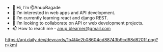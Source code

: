 - 👋 Hi, I’m @AnupBagade
- 👀 I’m interested in web apps and API development.
- 🌱 I’m currently learning react and django REST.
- 💞️ I’m looking to collaborate on API or web development projects.
- 📫 How to reach me - anup.blearner@gmail.com

<!---
AnupBagade/AnupBagade is a ✨ special ✨ repository because its `README.md` (this file) appears on your GitHub profile.
You can click the Preview link to take a look at your changes.
--->
https://api.daily.dev/devcards/1b4f4e2b08604cd88743b9cd98d8201f.png?r=kmi
